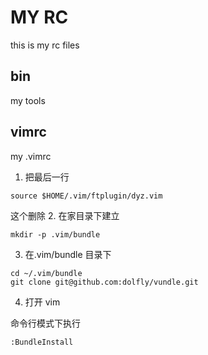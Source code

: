 MY RC
===========

this is my rc files 

bin
---------
my tools 


vimrc
----------
my .vimrc 

1. 把最后一行

```
source $HOME/.vim/ftplugin/dyz.vim
```

这个删除
2. 在家目录下建立

```
mkdir -p .vim/bundle
```

3. 在.vim/bundle 目录下

```
cd ~/.vim/bundle
git clone git@github.com:dolfly/vundle.git 
```
4. 打开 vim

命令行模式下执行
```
:BundleInstall 
```


